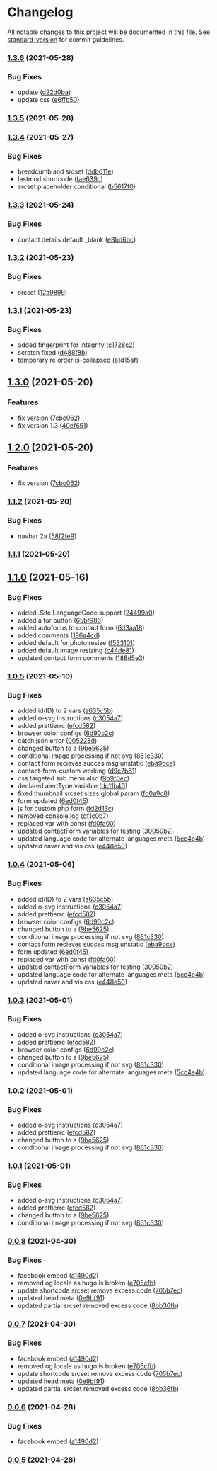 # Changelog

All notable changes to this project will be documented in this file. See [standard-version](https://github.com/conventional-changelog/standard-version) for commit guidelines.

### [1.3.6](https://github.com/powerfulweb/hugo-common/compare/v1.3.5...v1.3.6) (2021-05-28)


### Bug Fixes

* update ([d22d0ba](https://github.com/powerfulweb/hugo-common/commit/d22d0ba97beb06803c9b7f802bed4555abadab13))
* update css ([e6ffb50](https://github.com/powerfulweb/hugo-common/commit/e6ffb5045c11dd0af5413b4bb9a8c24364ea9e30))

### [1.3.5](https://github.com/powerfulweb/hugo-common/compare/v1.3.4...v1.3.5) (2021-05-28)

### [1.3.4](https://github.com/powerfulweb/hugo-common/compare/v1.3.3...v1.3.4) (2021-05-27)


### Bug Fixes

* breadcumb and srcset ([ddb611e](https://github.com/powerfulweb/hugo-common/commit/ddb611e23aa81810bb1d1a97e3c810a8740e14b2))
* lastmod shortcode ([fae639c](https://github.com/powerfulweb/hugo-common/commit/fae639c1ddc43b4a280f91f33c1af467b068bbcd))
* srcset placeholder conditional ([b5617f0](https://github.com/powerfulweb/hugo-common/commit/b5617f027aa84f9e893ef6566d9214d80fefc249))

### [1.3.3](https://github.com/powerfulweb/hugo-common/compare/v1.3.2...v1.3.3) (2021-05-24)


### Bug Fixes

* contact details default _blank ([e8bd6bc](https://github.com/powerfulweb/hugo-common/commit/e8bd6bcaa53b4a04929f9ef1651729d6096ce0c7))

### [1.3.2](https://github.com/powerfulweb/hugo-common/compare/v1.3.1...v1.3.2) (2021-05-23)


### Bug Fixes

* srcset ([12a9899](https://github.com/powerfulweb/hugo-common/commit/12a9899c7503dde77e50eec5d9334bdcce7efd2f))

### [1.3.1](https://github.com/powerfulweb/hugo-common/compare/v1.3.0...v1.3.1) (2021-05-23)


### Bug Fixes

* added fingerprint for integrity ([c1728c2](https://github.com/powerfulweb/hugo-common/commit/c1728c2366ccce30b72bc29d02abd09565bcf6c1))
* scratch fixed ([d488f8b](https://github.com/powerfulweb/hugo-common/commit/d488f8bf384fd23bd2f226d30ca9b675f86edde2))
* temporary re order is-collapsed ([a1d15af](https://github.com/powerfulweb/hugo-common/commit/a1d15affc43439462dc001de68947f3ce3651e7c))

## [1.3.0](https://github.com/powerfulweb/hugo-common/compare/v1.1.2...v1.3.0) (2021-05-20)


### Features

* fix version ([7cbc062](https://github.com/powerfulweb/hugo-common/commit/7cbc0627441fe746a1fa9e787d0b994289b5904b))
* fix version 1.3 ([40ef651](https://github.com/powerfulweb/hugo-common/commit/40ef6517c2208314a4cb6802030f19983e32e71c))

## [1.2.0](https://github.com/powerfulweb/hugo-common/compare/v1.1.2...v1.2.0) (2021-05-20)


### Features

* fix version ([7cbc062](https://github.com/powerfulweb/hugo-common/commit/7cbc0627441fe746a1fa9e787d0b994289b5904b))

### [1.1.2](https://github.com/powerfulweb/hugo-common/compare/v1.1.1...v1.1.2) (2021-05-20)


### Bug Fixes

* navbar 2a ([58f2fe9](https://github.com/powerfulweb/hugo-common/commit/58f2fe9d86b3b533f52dffb050ee44259ddfc4cf))

### [1.1.1](https://github.com/powerfulweb/hugo-common/compare/v1.2.1...v1.1.1) (2021-05-20)

## [1.1.0](https://github.com/powerfulweb/hugo-common/compare/v1.0.6...v1.1.0) (2021-05-16)


### Bug Fixes

* added .Site.LanguageCode support ([24499a0](https://github.com/powerfulweb/hugo-common/commit/24499a0614aecc73c261c687e7e0364688c47b9b))
* added a for button ([65bf986](https://github.com/powerfulweb/hugo-common/commit/65bf986196d5b835bef0872c3678d73fb1ff1ef9))
* added autofocus to contact form ([6d3aa18](https://github.com/powerfulweb/hugo-common/commit/6d3aa18162349d16e7f47e9afe51d0d1e9984f58))
* added comments ([196a4cd](https://github.com/powerfulweb/hugo-common/commit/196a4cdc439141b7acbc27e0287fb9e19b7dbbcf))
* added default for photo resize ([f533101](https://github.com/powerfulweb/hugo-common/commit/f533101482a3d0c463188a9b06d4976835dc25af))
* added default image resizing ([c44de81](https://github.com/powerfulweb/hugo-common/commit/c44de81f9213a1bb12a61063774c6019a23c7e3d))
* updated contact form comments ([188d5e3](https://github.com/powerfulweb/hugo-common/commit/188d5e37d54e3e7d0727909421961aa527ed3942))

### [1.0.5](https://github.com/powerfulwebdesign/hugoCommon/compare/v0.0.8...v1.0.5) (2021-05-10)


### Bug Fixes

* added id(ID) to 2 vars ([a635c5b](https://github.com/powerfulwebdesign/hugoCommon/commit/a635c5b9e84885cc574447060114f42f756f2de8))
* added o-svg instructions ([c3054a7](https://github.com/powerfulwebdesign/hugoCommon/commit/c3054a76aaca6f3038de21fd43ea9df199aeed41))
* added prettierrc ([efcd582](https://github.com/powerfulwebdesign/hugoCommon/commit/efcd5827a8afa01c1d4b39108a9c3b73d3e16852))
* browser color configs ([6d90c2c](https://github.com/powerfulwebdesign/hugoCommon/commit/6d90c2c6b42fe47ad87be0cc77e03979fb0e2f60))
* catch json error ([005228d](https://github.com/powerfulwebdesign/hugoCommon/commit/005228d7a0abfc9c537e32bfaf5f153b08fc743a))
* changed button to a ([9be5625](https://github.com/powerfulwebdesign/hugoCommon/commit/9be5625b0267dc0212f52bbefbf4d99b341170f6))
* conditional image processing if not svg ([861c330](https://github.com/powerfulwebdesign/hugoCommon/commit/861c330f47ed6ae73f81a4aa3b39fa4489bef72d))
* contact form recieves succes msg  unstatic ([eba9dce](https://github.com/powerfulwebdesign/hugoCommon/commit/eba9dce0ade7c45d6d87e61dd7e525f2d243d016))
* contact-form-custom working ([d9c7b61](https://github.com/powerfulwebdesign/hugoCommon/commit/d9c7b6145ea43a6645c758ac38d934c538024ac5))
* css targeted sub menu also ([9b9f0ec](https://github.com/powerfulwebdesign/hugoCommon/commit/9b9f0ecdb44320c6ac68fa26aa0706c066176645))
* declared alertType variable ([dc11b40](https://github.com/powerfulwebdesign/hugoCommon/commit/dc11b40742c6f6bc786794fcac8105f7887aebff))
* fixed thumbnail srcset sizes global param ([fd0a9c8](https://github.com/powerfulwebdesign/hugoCommon/commit/fd0a9c82b711751b91aae1f46616dbe674ed1664))
* form updated ([6ed0f45](https://github.com/powerfulwebdesign/hugoCommon/commit/6ed0f45b3cd03fdafdac15c03a18dcff0d4d0e66))
* js for custom php form ([fd2d13c](https://github.com/powerfulwebdesign/hugoCommon/commit/fd2d13c5b3172ec154c344112326929be4ec5569))
* removed console.log ([df1c0b7](https://github.com/powerfulwebdesign/hugoCommon/commit/df1c0b734ad45ee53a9a98c393c187a9dad245d9))
* replaced var with const ([fd0fa00](https://github.com/powerfulwebdesign/hugoCommon/commit/fd0fa0052a58737173d235e319a5dabbdb466f9e))
* updated contactForm variables for testing ([30050b2](https://github.com/powerfulwebdesign/hugoCommon/commit/30050b283a7957d398b4909d181488f6b58f2f3f))
* updated language code for alternate languages meta ([5cc4e4b](https://github.com/powerfulwebdesign/hugoCommon/commit/5cc4e4be45ad8497a8f700e384795041f09d3294))
* updated navar and vis css ([e448e50](https://github.com/powerfulwebdesign/hugoCommon/commit/e448e50da9f5f4f59d5b6f07c76697ac9a8a97ee))

### [1.0.4](https://github.com/powerfulwebdesign/hugoCommon/compare/v0.0.8...v1.0.4) (2021-05-06)


### Bug Fixes

* added id(ID) to 2 vars ([a635c5b](https://github.com/powerfulwebdesign/hugoCommon/commit/a635c5b9e84885cc574447060114f42f756f2de8))
* added o-svg instructions ([c3054a7](https://github.com/powerfulwebdesign/hugoCommon/commit/c3054a76aaca6f3038de21fd43ea9df199aeed41))
* added prettierrc ([efcd582](https://github.com/powerfulwebdesign/hugoCommon/commit/efcd5827a8afa01c1d4b39108a9c3b73d3e16852))
* browser color configs ([6d90c2c](https://github.com/powerfulwebdesign/hugoCommon/commit/6d90c2c6b42fe47ad87be0cc77e03979fb0e2f60))
* changed button to a ([9be5625](https://github.com/powerfulwebdesign/hugoCommon/commit/9be5625b0267dc0212f52bbefbf4d99b341170f6))
* conditional image processing if not svg ([861c330](https://github.com/powerfulwebdesign/hugoCommon/commit/861c330f47ed6ae73f81a4aa3b39fa4489bef72d))
* contact form recieves succes msg  unstatic ([eba9dce](https://github.com/powerfulwebdesign/hugoCommon/commit/eba9dce0ade7c45d6d87e61dd7e525f2d243d016))
* form updated ([6ed0f45](https://github.com/powerfulwebdesign/hugoCommon/commit/6ed0f45b3cd03fdafdac15c03a18dcff0d4d0e66))
* replaced var with const ([fd0fa00](https://github.com/powerfulwebdesign/hugoCommon/commit/fd0fa0052a58737173d235e319a5dabbdb466f9e))
* updated contactForm variables for testing ([30050b2](https://github.com/powerfulwebdesign/hugoCommon/commit/30050b283a7957d398b4909d181488f6b58f2f3f))
* updated language code for alternate languages meta ([5cc4e4b](https://github.com/powerfulwebdesign/hugoCommon/commit/5cc4e4be45ad8497a8f700e384795041f09d3294))
* updated navar and vis css ([e448e50](https://github.com/powerfulwebdesign/hugoCommon/commit/e448e50da9f5f4f59d5b6f07c76697ac9a8a97ee))

### [1.0.3](https://github.com/powerfulwebdesign/hugoCommon/compare/v0.0.8...v1.0.3) (2021-05-01)


### Bug Fixes

* added o-svg instructions ([c3054a7](https://github.com/powerfulwebdesign/hugoCommon/commit/c3054a76aaca6f3038de21fd43ea9df199aeed41))
* added prettierrc ([efcd582](https://github.com/powerfulwebdesign/hugoCommon/commit/efcd5827a8afa01c1d4b39108a9c3b73d3e16852))
* browser color configs ([6d90c2c](https://github.com/powerfulwebdesign/hugoCommon/commit/6d90c2c6b42fe47ad87be0cc77e03979fb0e2f60))
* changed button to a ([9be5625](https://github.com/powerfulwebdesign/hugoCommon/commit/9be5625b0267dc0212f52bbefbf4d99b341170f6))
* conditional image processing if not svg ([861c330](https://github.com/powerfulwebdesign/hugoCommon/commit/861c330f47ed6ae73f81a4aa3b39fa4489bef72d))
* updated language code for alternate languages meta ([5cc4e4b](https://github.com/powerfulwebdesign/hugoCommon/commit/5cc4e4be45ad8497a8f700e384795041f09d3294))

### [1.0.2](https://github.com/powerfulwebdesign/hugoCommon/compare/v0.0.8...v1.0.2) (2021-05-01)


### Bug Fixes

* added o-svg instructions ([c3054a7](https://github.com/powerfulwebdesign/hugoCommon/commit/c3054a76aaca6f3038de21fd43ea9df199aeed41))
* added prettierrc ([efcd582](https://github.com/powerfulwebdesign/hugoCommon/commit/efcd5827a8afa01c1d4b39108a9c3b73d3e16852))
* changed button to a ([9be5625](https://github.com/powerfulwebdesign/hugoCommon/commit/9be5625b0267dc0212f52bbefbf4d99b341170f6))
* conditional image processing if not svg ([861c330](https://github.com/powerfulwebdesign/hugoCommon/commit/861c330f47ed6ae73f81a4aa3b39fa4489bef72d))

### [1.0.1](https://github.com/powerfulwebdesign/hugoCommon/compare/v0.0.8...v1.0.1) (2021-05-01)


### Bug Fixes

* added o-svg instructions ([c3054a7](https://github.com/powerfulwebdesign/hugoCommon/commit/c3054a76aaca6f3038de21fd43ea9df199aeed41))
* added prettierrc ([efcd582](https://github.com/powerfulwebdesign/hugoCommon/commit/efcd5827a8afa01c1d4b39108a9c3b73d3e16852))
* changed button to a ([9be5625](https://github.com/powerfulwebdesign/hugoCommon/commit/9be5625b0267dc0212f52bbefbf4d99b341170f6))
* conditional image processing if not svg ([861c330](https://github.com/powerfulwebdesign/hugoCommon/commit/861c330f47ed6ae73f81a4aa3b39fa4489bef72d))

### [0.0.8](https://github.com/powerfulwebdesign/hugoCommon/compare/v1.0.4...v0.0.8) (2021-04-30)


### Bug Fixes

* facebook embed ([a1490d2](https://github.com/powerfulwebdesign/hugoCommon/commit/a1490d2bc97a2a2baeddc9cb992ecfedd840cf78))
* removed og locale as hugo is broken ([e705cfb](https://github.com/powerfulwebdesign/hugoCommon/commit/e705cfb1223a0987bb346cb098f15b20e6bb7f89))
* update shortcode srcset remove excess code ([705b7ec](https://github.com/powerfulwebdesign/hugoCommon/commit/705b7ec93a8a2043a2a1b8ac63230ec22fb81371))
* updated head meta ([0e9bf91](https://github.com/powerfulwebdesign/hugoCommon/commit/0e9bf91650c35c2e3271be2424e6bf63658ed59d))
* updated partial srcset removed excess code ([8bb36fb](https://github.com/powerfulwebdesign/hugoCommon/commit/8bb36fb7e665ee07d9b741b8a3351bb1b07200b0))

### [0.0.7](https://github.com/powerfulwebdesign/hugoCommon/compare/v1.0.4...v0.0.7) (2021-04-30)


### Bug Fixes

* facebook embed ([a1490d2](https://github.com/powerfulwebdesign/hugoCommon/commit/a1490d2bc97a2a2baeddc9cb992ecfedd840cf78))
* removed og locale as hugo is broken ([e705cfb](https://github.com/powerfulwebdesign/hugoCommon/commit/e705cfb1223a0987bb346cb098f15b20e6bb7f89))
* update shortcode srcset remove excess code ([705b7ec](https://github.com/powerfulwebdesign/hugoCommon/commit/705b7ec93a8a2043a2a1b8ac63230ec22fb81371))
* updated head meta ([0e9bf91](https://github.com/powerfulwebdesign/hugoCommon/commit/0e9bf91650c35c2e3271be2424e6bf63658ed59d))
* updated partial srcset removed excess code ([8bb36fb](https://github.com/powerfulwebdesign/hugoCommon/commit/8bb36fb7e665ee07d9b741b8a3351bb1b07200b0))

### [0.0.6](https://github.com/powerfulwebdesign/hugoCommon/compare/v1.0.4...v0.0.6) (2021-04-28)


### Bug Fixes

* facebook embed ([a1490d2](https://github.com/powerfulwebdesign/hugoCommon/commit/a1490d2bc97a2a2baeddc9cb992ecfedd840cf78))

### [0.0.5](https://github.com/powerfulwebdesign/hugoCommon/compare/v1.0.4...v0.0.5) (2021-04-28)
